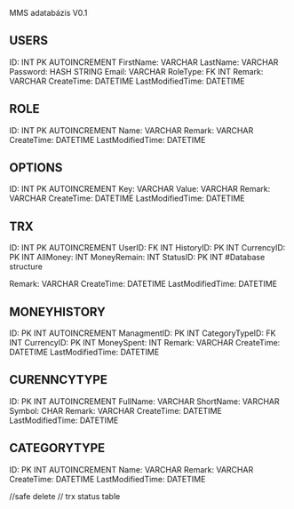 MMS adatabázis V0.1

USERS
------------
ID: INT PK AUTOINCREMENT
FirstName: VARCHAR
LastName: VARCHAR
Password: HASH STRING
Email: VARCHAR
RoleType: FK INT
Remark: VARCHAR
CreateTime: DATETIME
LastModifiedTime: DATETIME

ROLE
------------
ID: INT PK AUTOINCREMENT
Name: VARCHAR
Remark: VARCHAR
CreateTime: DATETIME
LastModifiedTime: DATETIME

OPTIONS
------------
ID: INT PK AUTOINCREMENT
Key: VARCHAR
Value: VARCHAR
Remark: VARCHAR
CreateTime: DATETIME
LastModifiedTime: DATETIME

TRX
------------
ID: INT PK AUTOINCREMENT
UserID: FK INT
HistoryID: PK INT
CurrencyID: PK INT
AllMoney: INT
MoneyRemain: INT
StatusID: PK INT
#Database structure

Remark: VARCHAR
CreateTime: DATETIME
LastModifiedTime: DATETIME

MONEYHISTORY
-------------
ID: PK INT AUTOINCREMENT
ManagmentID: PK INT
CategoryTypeID: FK INT
CurrencyID: PK INT
MoneySpent: INT
Remark: VARCHAR
CreateTime: DATETIME
LastModifiedTime: DATETIME

CURENNCYTYPE
--------------
ID: PK INT AUTOINCREMENT
FullName: VARCHAR
ShortName: VARCHAR
Symbol: CHAR
Remark: VARCHAR
CreateTime: DATETIME
LastModifiedTime: DATETIME

CATEGORYTYPE
--------------
ID: PK INT AUTOINCREMENT
Name: VARCHAR
Remark: VARCHAR
CreateTime: DATETIME
LastModifiedTime: DATETIME

//safe delete
// trx status table
